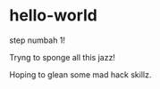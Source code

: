 # hello-world
step numbah 1!

Tryng to sponge all this jazz!

Hoping to glean some mad hack skillz. 
